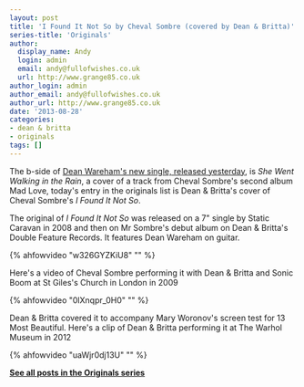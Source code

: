```yaml
---
layout: post
title: 'I Found It Not So by Cheval Sombre (covered by Dean & Britta)'
series-title: 'Originals'
author:
  display_name: Andy
  login: admin
  email: andy@fullofwishes.co.uk
  url: http://www.grange85.co.uk
author_login: admin
author_email: andy@fullofwishes.co.uk
author_url: http://www.grange85.co.uk
date: '2013-08-28'
categories:
- dean & britta
- originals
tags: []
---
```

<p>The b-side of <a href="/2013/08/27/new-dean-wareham-single-released-and-available-now/" title="New Dean Wareham single released and available now">Dean Wareham's new single, released yesterday</a>, is <em>She Went Walking in the Rain</em>, a cover of a track from Cheval Sombre's second album Mad Love, today's entry in the originals list is Dean & Britta's cover of Cheval Sombre's <em>I Found It Not So</em>.</p>
<p>The original of <em>I Found It Not So</em> was released on a 7" single by Static Caravan in 2008 and then on Mr Sombre's debut album on Dean & Britta's Double Feature Records. It features Dean Wareham on guitar.<br />
</p>
{% ahfowvideo "w326GYZKiU8" "" %}
<p>Here's a video of Cheval Sombre performing it with Dean & Britta and Sonic Boom at St Giles's Church in London in 2009<br />
</p>
{% ahfowvideo "0lXnqpr_0H0" "" %}
<p>Dean & Britta covered it to accompany Mary Woronov's screen test for 13 Most Beautiful. Here's a clip of Dean & Britta performing it at The Warhol Museum in 2012<br />
</p>
{% ahfowvideo "uaWjr0dj13U" "" %}
<p><strong><a href="/category/originals/" title="List: Originals">See all posts in the Originals series</a></strong></p>
